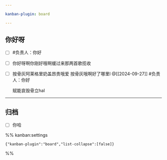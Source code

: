 ```yaml
---

kanban-plugin: board

---
```


## 你好呀

- [ ] #负责人：你好
- [ ] 你好呀啊你刚好哦啊缓过来那两首歌揽收
- [ ] 按骨灰阿莱格里奶盖昂贵哦爱
	按骨灰哦啊好了哪里l
	@[[2024-09-27]]
	#负责人：你好
	
	赋能哀毁骨立hal


***

## 归档

- [ ] 你哈

%% kanban:settings
```
{"kanban-plugin":"board","list-collapse":[false]}
```
%%